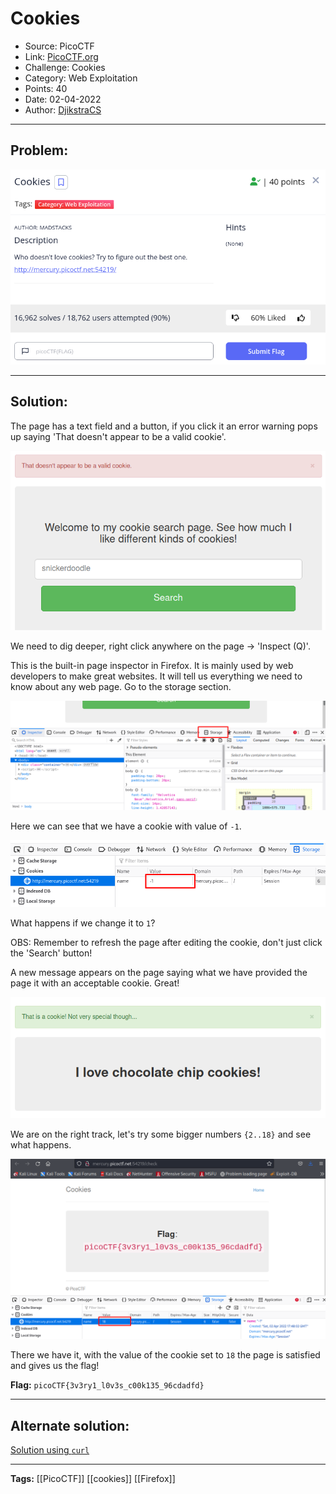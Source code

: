 # Cookies
* Source: PicoCTF
* Link: [PicoCTF.org](https://picoctf.org/)
* Challenge: Cookies
* Category: Web Exploitation
* Points: 40
* Date: 02-04-2022
* Author: [DjikstraCS](https://github.com/DjikstraCS)

---
## Problem:
![](./attachments/Pasted%20image%2020220402192852.png)

---
## Solution:
The page has a text field and a button, if you click it an error warning pops up saying 'That doesn't appear to be a valid cookie'.

![](./attachments/Pasted%20image%2020220402193933.png)

We need to dig deeper, right click anywhere on the page -> 'Inspect (Q)'.

This is the built-in page inspector in Firefox. It is mainly used by web developers to make great websites. It will tell us everything we need to know about any web page. Go to the storage section.

![](./attachments/Pasted%20image%2020220402200021.png)

Here we can see that we have a cookie with value of `-1`.

![](./attachments/Pasted%20image%2020220402200450.png)

What happens if we change it to `1`?

OBS: Remember to refresh the page after editing the cookie, don't just click the 'Search' button!

A new message appears on the page saying what we have provided the page it with an acceptable cookie. Great! 

![](./attachments/Pasted%20image%2020220402200742.png)

We are on the right track, let's try some bigger numbers `{2..18}` and see what happens.

![](./attachments/Pasted%20image%2020220402201246.png)

There we have it, with the value of the cookie set to `18` the page is satisfied and gives us the flag!


**Flag:** `picoCTF{3v3ry1_l0v3s_c00k135_96cdadfd}`

---
## Alternate solution:
[Solution using `curl`](https://github.com/Dvd848/CTFs/blob/master/2021_picoCTF/Cookies.md)

---
**Tags:** [[PicoCTF]] [[cookies]] [[Firefox]]
